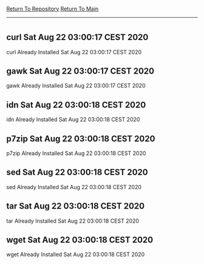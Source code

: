 [Return To Repository](https://github.com/bast69/piholeparser/)
[Return To Main](https://github.com/bast69/piholeparser/blob/master/RecentRunLogs/Mainlog.md)
____________________________________
# 
## curl Sat Aug 22 03:00:17 CEST 2020
curl Already Installed Sat Aug 22 03:00:17 CEST 2020
## gawk Sat Aug 22 03:00:17 CEST 2020
gawk Already Installed Sat Aug 22 03:00:17 CEST 2020
## idn Sat Aug 22 03:00:18 CEST 2020
idn Already Installed Sat Aug 22 03:00:18 CEST 2020
## p7zip Sat Aug 22 03:00:18 CEST 2020
p7zip Already Installed Sat Aug 22 03:00:18 CEST 2020
## sed Sat Aug 22 03:00:18 CEST 2020
sed Already Installed Sat Aug 22 03:00:18 CEST 2020
## tar Sat Aug 22 03:00:18 CEST 2020
tar Already Installed Sat Aug 22 03:00:18 CEST 2020
## wget Sat Aug 22 03:00:18 CEST 2020
wget Already Installed Sat Aug 22 03:00:18 CEST 2020

